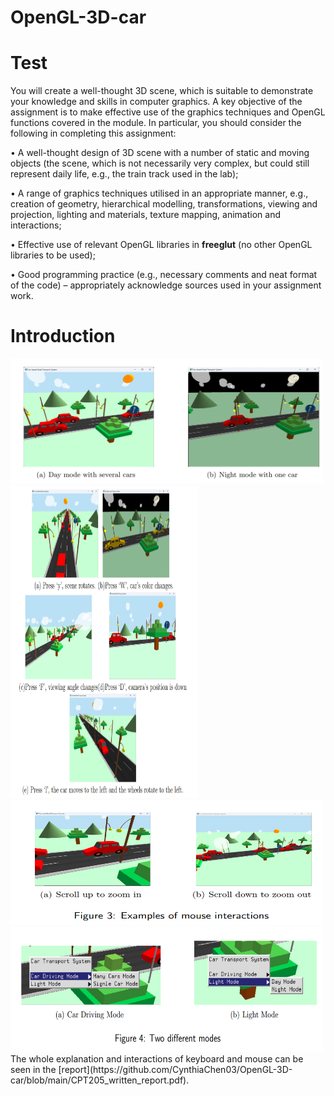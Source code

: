 # OpenGL-3D-car
Test
=====
You will create a well-thought 3D scene, which is suitable to demonstrate your knowledge and skills in computer graphics. A key objective of the assignment is to make effective use of the graphics techniques 
and OpenGL functions covered in the module. In particular, you should consider the following in completing this assignment:

• A well-thought design of 3D scene with a number of static and moving objects (the scene, which is not necessarily very complex, but could still represent daily life, e.g., the train track used in the lab);

• A range of graphics techniques utilised in an appropriate manner, e.g., creation of geometry, hierarchical modelling, transformations, viewing and projection, lighting and materials, texture 
mapping, animation and interactions;

• Effective use of relevant OpenGL libraries in **freeglut** (no other OpenGL libraries to be used);

• Good programming practice (e.g., necessary comments and neat format of the code) – appropriately acknowledge sources used in your assignment work.

Introduction
=====

<img src="rendering_figures/1.png" alt="Your Image" width="500" height="200">

<img src="rendering_figures/2.png" alt="Your Image" width="300" height="500">

<img src="rendering_figures/3.png" alt="Your Image" width="500" height="200">

<img src="rendering_figures/4.png" alt="Your Image" width="500" height="200">
The whole explanation and interactions of keyboard and mouse can be seen in the [report](https://github.com/CynthiaChen03/OpenGL-3D-car/blob/main/CPT205_written_report.pdf).
